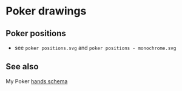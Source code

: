 # Poker drawings

## Poker positions

- see `poker positions.svg` and `poker positions - monochrome.svg`

## See also

My Poker [hands schema](https://github.com/brunetton/poker_poket_hands)

